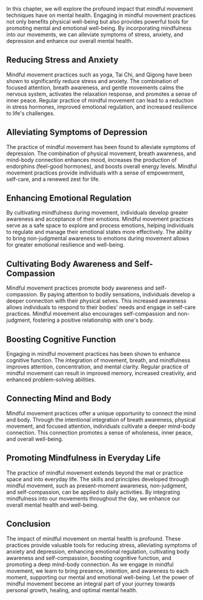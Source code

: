 
In this chapter, we will explore the profound impact that mindful movement techniques have on mental health. Engaging in mindful movement practices not only benefits physical well-being but also provides powerful tools for promoting mental and emotional well-being. By incorporating mindfulness into our movements, we can alleviate symptoms of stress, anxiety, and depression and enhance our overall mental health.

Reducing Stress and Anxiety
---------------------------

Mindful movement practices such as yoga, Tai Chi, and Qigong have been shown to significantly reduce stress and anxiety. The combination of focused attention, breath awareness, and gentle movements calms the nervous system, activates the relaxation response, and promotes a sense of inner peace. Regular practice of mindful movement can lead to a reduction in stress hormones, improved emotional regulation, and increased resilience to life's challenges.

Alleviating Symptoms of Depression
----------------------------------

The practice of mindful movement has been found to alleviate symptoms of depression. The combination of physical movement, breath awareness, and mind-body connection enhances mood, increases the production of endorphins (feel-good hormones), and boosts overall energy levels. Mindful movement practices provide individuals with a sense of empowerment, self-care, and a renewed zest for life.

Enhancing Emotional Regulation
------------------------------

By cultivating mindfulness during movement, individuals develop greater awareness and acceptance of their emotions. Mindful movement practices serve as a safe space to explore and process emotions, helping individuals to regulate and manage their emotional states more effectively. The ability to bring non-judgmental awareness to emotions during movement allows for greater emotional resilience and well-being.

Cultivating Body Awareness and Self-Compassion
----------------------------------------------

Mindful movement practices promote body awareness and self-compassion. By paying attention to bodily sensations, individuals develop a deeper connection with their physical selves. This increased awareness allows individuals to respond to their bodies' needs and engage in self-care practices. Mindful movement also encourages self-compassion and non-judgment, fostering a positive relationship with one's body.

Boosting Cognitive Function
---------------------------

Engaging in mindful movement practices has been shown to enhance cognitive function. The integration of movement, breath, and mindfulness improves attention, concentration, and mental clarity. Regular practice of mindful movement can result in improved memory, increased creativity, and enhanced problem-solving abilities.

Connecting Mind and Body
------------------------

Mindful movement practices offer a unique opportunity to connect the mind and body. Through the intentional integration of breath awareness, physical movement, and focused attention, individuals cultivate a deeper mind-body connection. This connection promotes a sense of wholeness, inner peace, and overall well-being.

Promoting Mindfulness in Everyday Life
--------------------------------------

The practice of mindful movement extends beyond the mat or practice space and into everyday life. The skills and principles developed through mindful movement, such as present-moment awareness, non-judgment, and self-compassion, can be applied to daily activities. By integrating mindfulness into our movements throughout the day, we enhance our overall mental health and well-being.

Conclusion
----------

The impact of mindful movement on mental health is profound. These practices provide valuable tools for reducing stress, alleviating symptoms of anxiety and depression, enhancing emotional regulation, cultivating body awareness and self-compassion, boosting cognitive function, and promoting a deep mind-body connection. As we engage in mindful movement, we learn to bring presence, intention, and awareness to each moment, supporting our mental and emotional well-being. Let the power of mindful movement become an integral part of your journey towards personal growth, healing, and optimal mental health.
